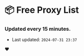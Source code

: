 # :package: Free Proxy List
### Updated every 15 minutes.

- Last updated: `2024-07-31 23:37`

:heart:
